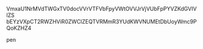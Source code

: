 VmxaU1NrMVdTWGxTV0docVVrVTFVbFpyVWtOVVJrVjVUbFpPYVZKdGVIVlZS
bEYzVXpCT2RWZHViR0ZWClZEQTVRMmR3YUdKWVNUMEtDbUoyWmc9PQoKZHZ4

pen